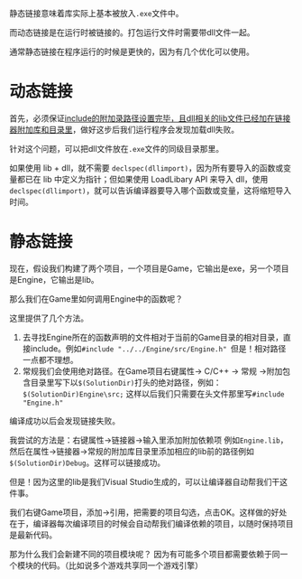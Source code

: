 静态链接意味着库实际上基本被放入`.exe`文件中。

而动态链接是在运行时被链接的。打包运行文件时需要带dll文件一起。



通常静态链接在程序运行的时候是更快的，因为有几个优化可以使用。



# 动态链接

首先，必须保证[include的附加录路径设置完毕，且dll相关的lib文件已经加在链接器附加库和目录里](使用库.txt)，做好这步后我们运行程序会发现加载dll失败。

针对这个问题，可以把dll文件放在`.exe`文件的同级目录那里。

如果使用 lib + dll，就不需要 `declspec(dllimport)`，因为所有要导入的函数或变量都已在 lib 中定义为指针；但如果使用 LoadLibary API 来导入 dll，使用 `declspec(dllimport)`，就可以告诉编译器要导入哪个函数或变量，这将缩短导入时间。



# 静态链接

现在，假设我们构建了两个项目，一个项目是Game，它输出是exe，另一个项目是Engine，它输出是lib。

那么我们在Game里如何调用Engine中的函数呢？

这里提供了几个方法。

1. 去寻找Engine所在的函数声明的文件相对于当前的Game目录的相对目录，直接include。例如`#include "../../Engine/src/Engine.h" `但是！相对路径一点都不理想。
2. 常规我们会使用绝对路径。在Game项目右键属性-> C/C++ -> 常规 ->附加包含目录里写下以`$(SolutionDir)`打头的绝对路径，例如：`$(SolutionDir)Engine\src;` 这样以后我们只需要在头文件那里写`#include "Engine.h"`

编译成功以后会发现链接失败。

我尝试的方法是：右键属性->链接器->输入里添加附加依赖项 例如`Engine.lib`，然后在属性->链接器->常规的附加库目录里添加相应的lib前的路径例如`$(SolutionDir)Debug`。这样可以链接成功。

但是！因为这里的lib是我们Visual Studio生成的，可以让编译器自动帮我们干这件事。

我们右键Game项目，添加->引用，把需要的项目勾选，点击OK。这样做的好处在于，编译器每次编译项目的时候会自动帮我们编译依赖的项目，以随时保持项目是最新代码。



那为什么我们会新建不同的项目模块呢？ 因为有可能多个项目都需要依赖于同一个模块的代码。（比如说多个游戏共享同一个游戏引擎）